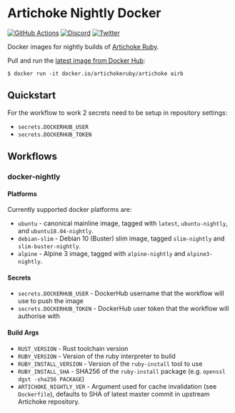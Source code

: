 # Artichoke Nightly Docker

[![GitHub Actions](https://github.com/artichoke/docker-artichoke-nightly/workflows/CI/badge.svg)](https://github.com/artichoke/docker-artichoke-nightly/actions)
[![Discord](https://img.shields.io/discord/607683947496734760)](https://discord.gg/QCe2tp2)
[![Twitter](https://img.shields.io/twitter/follow/artichokeruby?label=Follow&style=social)](https://twitter.com/artichokeruby)

Docker images for nightly builds of
[Artichoke Ruby](https://github.com/artichoke/artichoke).

Pull and run the
[latest image from Docker Hub](https://hub.docker.com/r/artichokeruby/artichoke):

```console
$ docker run -it docker.io/artichokeruby/artichoke airb
```

## Quickstart

For the workflow to work 2 secrets need to be setup in repository settings:

- `secrets.DOCKERHUB_USER`
- `secrets.DOCKERHUB_TOKEN`

## Workflows

### docker-nightly

#### Platforms

Currently supported docker platforms are:

- `ubuntu` - canonical mainline image, tagged with `latest`, `ubuntu-nightly`,
  and `ubuntu18.04-nightly`.
- `debian-slim` - Debian 10 (Buster) slim image, tagged `slim-nightly` and
  `slim-buster-nightly`.
- `alpine` - Alpine 3 image, tagged with `alpine-nightly` and `alpine3-nightly`.

#### Secrets

- `secrets.DOCKERHUB_USER` - DockerHub username that the workflow will use to
  push the image
- `secrets.DOCKERHUB_TOKEN` - DockerHub user token that the workflow will
  authorise with

#### Build Args

- `RUST_VERSION` - Rust toolchain version
- `RUBY_VERSION` - Version of the ruby interpreter to build
- `RUBY_INSTALL_VERSION` - Version of the `ruby-install` tool to use
- `RUBY_INSTALL_SHA` - SHA256 of the `ruby-install` package (e.g.
  `openssl dgst -sha256 PACKAGE`)
- `ARTICHOKE_NIGHTLY_VER` - Argument used for cache invalidation (see
  `Dockerfile`), defaults to SHA of latest master commit in upstream Artichoke
  repository.
